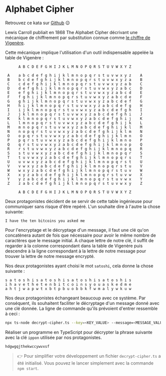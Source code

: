 # Alphabet Cipher

Retrouvez ce kata sur [Github](https://github.com/simonguillochon/ippon-cipher-ts) 😉

Lewis Carroll publiait en 1868 The Alphabet Cipher décrivant une mécanique de chiffrement par substitution connue comme [le chiffre de Vigenère](https://en.wikipedia.org/wiki/Vigen%C3%A8re_cipher).

Cette mécanique implique l'utilisation d'un outil indispensable appelée la table de Vigenère :

```
      A B C D E F G H I J K L M N O P Q R S T U V W X Y Z     
                                                             
 A    a b c d e f g h i j k l m n o p q r s t u v w x y z    A
 B    b c d e f g h i j k l m n o p q r s t u v w x y z a    B
 C    c d e f g h i j k l m n o p q r s t u v w x y z a b    C
 D    d e f g h i j k l m n o p q r s t u v w x y z a b c    D
 E    e f g h i j k l m n o p q r s t u v w x y z a b c d    E
 F    f g h i j k l m n o p q r s t u v w x y z a b c d e    F
 G    g h i j k l m n o p q r s t u v w x y z a b c d e f    G
 H    h i j k l m n o p q r s t u v w x y z a b c d e f g    H
 I    i j k l m n o p q r s t u v w x y z a b c d e f g h    I
 J    j k l m n o p q r s t u v w x y z a b c d e f g h i    J
 K    k l m n o p q r s t u v w x y z a b c d e f g h i j    K
 L    l m n o p q r s t u v w x y z a b c d e f g h i j k    L
 M    m n o p q r s t u v w x y z a b c d e f g h i j k l    M
 N    n o p q r s t u v w x y z a b c d e f g h i j k l m    N
 O    o p q r s t u v w x y z a b c d e f g h i j k l m n    O
 P    p q r s t u v w x y z a b c d e f g h i j k l m n o    P
 Q    q r s t u v w x y z a b c d e f g h i j k l m n o p    Q
 R    r s t u v w x y z a b c d e f g h i j k l m n o p q    R
 S    s t u v w x y z a b c d e f g h i j k l m n o p q r    S
 T    t u v w x y z a b c d e f g h i j k l m n o p q r s    T
 U    u v w x y z a b c d e f g h i j k l m n o p q r s t    U
 V    v w x y z a b c d e f g h i j k l m n o p q r s t u    V
 W    w x y z a b c d e f g h i j k l m n o p q r s t u v    W
 X    x y z a b c d e f g h i j k l m n o p q r s t u v w    X
 Y    y z a b c d e f g h i j k l m n o p q r s t u v w x    Y
 Z    z a b c d e f g h i j k l m n o p q r s t u v w x y    Z
                                                             
      A B C D E F G H I J K L M N O P Q R S T U V W X Y Z     
```

Deux protagonistes décident de se servir de cette table ingénieuse pour communiquer sans risque d'être repéré. L'un souhaite dire à l'autre la chose suivante:
```
I have the ten bitcoins you asked me
```

Pour l'encryptage et le décryptage d'un message, il faut une clé qu'on concatènera autant de fois que nécessaire pour avoir le même nombre de caractères que le message initial. A chaque lettre de notre clé, il suffit de regarder à la colonne correspondant dans la table de Vigenère puis descendre à la ligne correspondant à la lettre de notre message pour trouver la lettre de notre message encrypté.  

Nos deux protagonistes ayant choisi le mot `satoshi`, cela donne la chose suivante : 
```
s a t o s h i s a t o s h i s a t o s h i s a t o s h i s
i h a v e t h e t e n b i t c o i n s y o u a s k e d m e
a h t j w a p w t x b t p b u o b b k f w m a l y w k u w
```
Nos deux protagonistes échangeant beaucoup avec ce système. Par conséquent, ils souhaitent faciliter le décryptage d'un message donné avec une clé donnée. La ligne de commande qu'ils prévoient d'entrer ressemble à ceci :
```bash
npx ts-node decrypt-cipher.ts --key=<KEY_VALUE> --message=<MESSAGE_VALUE>
```

Réaliser un programme en TypeScript pour décrypter la phrase suivante avec la clé `ippon` utilisée par nos protagonistes.
```
hdgwgqjthekwccywvxsf
```

> 👉 Pour simplifier  votre développement un fichier `decrypt-cipher.ts` a été initialisé. Vous pouvez le lancer simplement avec la commande `npm start`.
